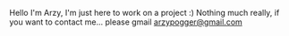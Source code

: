 Hello I'm Arzy, I'm just here to work on a project :) 
Nothing much really, if you want to contact me... please gmail
arzypogger@gmail.com

